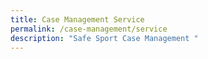 ```yaml
---
title: Case Management Service
permalink: /case-management/service
description: "Safe Sport Case Management "
---
```

